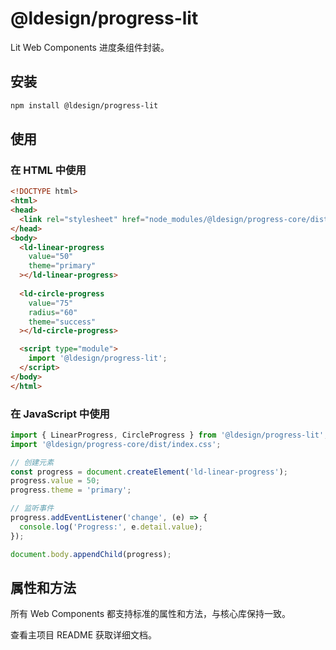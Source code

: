 # @ldesign/progress-lit

Lit Web Components 进度条组件封装。

## 安装

```bash
npm install @ldesign/progress-lit
```

## 使用

### 在 HTML 中使用

```html
<!DOCTYPE html>
<html>
<head>
  <link rel="stylesheet" href="node_modules/@ldesign/progress-core/dist/index.css">
</head>
<body>
  <ld-linear-progress
    value="50"
    theme="primary"
  ></ld-linear-progress>
  
  <ld-circle-progress
    value="75"
    radius="60"
    theme="success"
  ></ld-circle-progress>

  <script type="module">
    import '@ldesign/progress-lit';
  </script>
</body>
</html>
```

### 在 JavaScript 中使用

```javascript
import { LinearProgress, CircleProgress } from '@ldesign/progress-lit';
import '@ldesign/progress-core/dist/index.css';

// 创建元素
const progress = document.createElement('ld-linear-progress');
progress.value = 50;
progress.theme = 'primary';

// 监听事件
progress.addEventListener('change', (e) => {
  console.log('Progress:', e.detail.value);
});

document.body.appendChild(progress);
```

## 属性和方法

所有 Web Components 都支持标准的属性和方法，与核心库保持一致。

查看主项目 README 获取详细文档。


